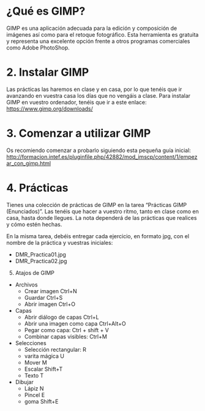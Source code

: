 # ¿Qué es GIMP?

GIMP es una aplicación adecuada para la edición y composición de imágenes así como para el retoque fotográfico. Esta herramienta es gratuita y representa una excelente opción frente a otros programas comerciales como Adobe PhotoShop. 

# 2. Instalar GIMP

Las prácticas las haremos en clase y en casa, por lo que tenéis que ir avanzando en vuestra casa los días que no vengáis a clase. Para instalar GIMP en vuestro ordenador, tenéis que ir a este enlace:
https://www.gimp.org/downloads/

# 3. Comenzar a utilizar GIMP
 
Os recomiendo comenzar a probarlo siguiendo esta pequeña guía inicial: http://formacion.intef.es/pluginfile.php/42882/mod_imscp/content/1/empezar_con_gimp.html

# 4. Prácticas

Tienes una colección de prácticas de GIMP en la tarea “Prácticas GIMP (Enunciados)”. Las tenéis que hacer a vuestro ritmo, tanto en clase como en casa, hasta donde llegues. La nota dependerá de las prácticas que realices y cómo estén hechas.

En la misma tarea, debéis entregar cada ejercicio, en formato jpg, con el nombre de la práctica y vuestras iniciales:

- DMR_Practica01.jpg
- DMR_Practica02.jpg

5. Atajos de GIMP

- Archivos
  - Crear imagen Ctrl+N
  - Guardar Ctrl+S
  - Abrir imagen Ctrl+O
- Capas
  - Abrir diálogo de capas Ctrl+L
  - Abrir una imagen como capa Ctrl+Alt+O 
  - Pegar como capa: Ctrl + shift + V
  - Combinar capas visibles: Ctrl+M
- Selecciones
  - Selección rectangular: R
  - varita mágica U
  - Mover M
  - Escalar Shift+T
  - Texto T
- Dibujar
  - Lápiz N
  - Pincel E
  - goma Shift+E
